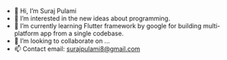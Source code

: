 - 👋 Hi, I’m Suraj Pulami
- 👀 I’m interested in the new ideas about programming.
- 🌱 I’m currently learning Flutter framework by google for building multi-platform app from a single codebase.
- 💞️ I’m looking to collaborate on ...
- 📫 Contact email: surajpulami8@gmail.com

<!---
surajmgr/surajmgr is a ✨ special ✨ repository because its `README.md` (this file) appears on your GitHub profile.
You can click the Preview link to take a look at your changes.
--->
